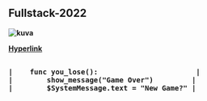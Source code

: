 

<b><h2>**Fullstack-2022**</h2><b>

  
![kuva](https://user-images.githubusercontent.com/99166139/159218855-f20f9252-42d6-45ce-aa17-1dde632f5abd.png)  

  
  [Hyperlink](https://github.com/JouniJokelainen/GitAndGitHub/blob/main/teht%C3%A4v%C3%A4.md)  

<pre>  
|    <b>func you_lose():<b>                       |  
|        show_message("Game Over")         |  
|        $SystemMessage.text = "New Game?" |  
</b></pre>
  
